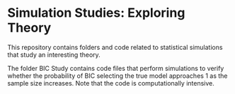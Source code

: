# Simulation Studies: Exploring Theory 

This repository contains folders and code related to statistical simulations that study an interesting theory.

The folder BIC Study contains code files that perform simulations to verify whether the probability of BIC selecting the true model approaches 1 as the sample size increases. Note that the code is computationally intensive.
